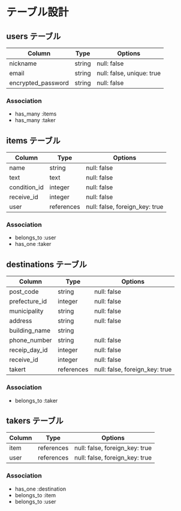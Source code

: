 # テーブル設計

## users テーブル

| Column             | Type   | Options      |
| ------------------ | ------ | -----------  |
| nickname           | string | null: false  |
| email              | string | null: false, unique: true |
| encrypted_password | string | null: false  |


### Association

- has_many :items
- has_many :taker

## items テーブル

| Column                 | Type   | Options     |
| ------------------     | ------ | ----------- |
| name                   | string | null: false |
| text                   | text | null: false |
| condition_id           | integer | null: false |
| receive_id             | integer | null: false |
| user                   | references | null: false, foreign_key: true |

### Association

- belongs_to :user
- has_one :taker

## destinations テーブル

| Column             | Type   | Options     |
| ------------------ | ------ | ----------- |
| post_code          | string | null: false |
| prefecture_id      | integer | null: false |
| municipality       | string | null: false |
| address            | string | null: false |
| building_name      | string |
| phone_number       | string | null: false |
| receip_day_id      | integer | null: false |
| receive_id         | integer | null: false |
| takert             | references | null: false, foreign_key: true |

### Association

- belongs_to :taker


## takers テーブル

| Column             | Type      | Options     |
| ------------------ | --------- | ----------- |
| item               | references | null: false, foreign_key: true |
| user               | references | null: false, foreign_key: true |

### Association

- has_one :destination
- belongs_to :item
- belongs_to :user
